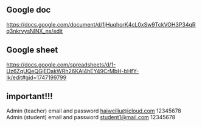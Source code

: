 ## Google doc
https://docs.google.com/document/d/1jHuqhorK4cL0xSw9TckVOH3P34qRq3nkrvysNlNX_ns/edit

## Google sheet
https://docs.google.com/spreadsheets/d/1-Uz6ZqUQeQGjEDakWRh26KAI4hEY49CrMbH-bHfY-Ik/edit#gid=1747199799

## important!!!
Admin (teacher) email and password  haiweiliu@icloud.com 12345678
Admin (student) email and password  student1@mail.com 12345678
